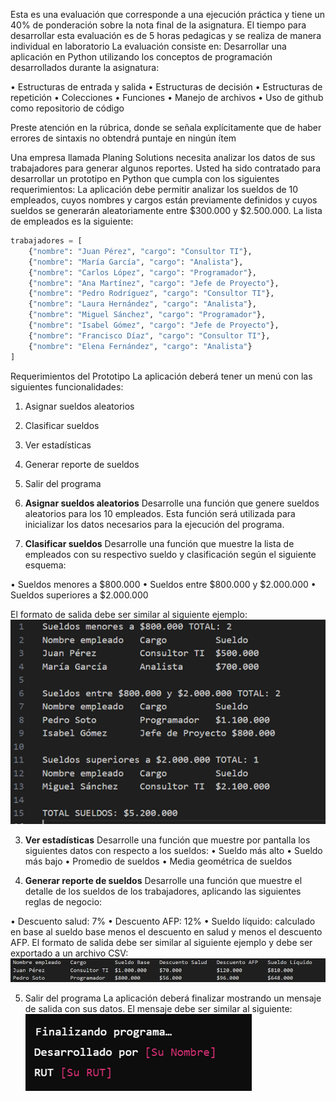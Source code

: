 Esta es una evaluación que corresponde a una ejecución práctica y tiene un 40% de ponderación sobre la nota final de la asignatura. El tiempo para desarrollar esta evaluación es de 5 horas pedagicas y se realiza de manera individual en laboratorio La evaluación consiste en: Desarrollar una aplicación en Python utilizando los conceptos de programación desarrollados durante la asignatura: 

•	Estructuras de entrada y salida 
•	Estructuras de decisión 
•	Estructuras de repetición 
•	Colecciones 
•	Funciones 
•	Manejo de archivos 
•	Uso de github como repositorio de código 

Preste atención en la rúbrica, donde se señala explícitamente que de haber errores de sintaxis no obtendrá puntaje en ningún ítem

Una empresa llamada Planing Solutions necesita analizar los datos de sus trabajadores para generar algunos reportes. Usted ha sido contratado para desarrollar un prototipo en Python que cumpla con los siguientes requerimientos:
La aplicación debe permitir analizar los sueldos de 10 empleados, cuyos nombres y cargos están previamente definidos y cuyos sueldos se generarán aleatoriamente entre $300.000 y $2.500.000. La lista de empleados es la siguiente:

```python
trabajadores = [
    {"nombre": "Juan Pérez", "cargo": "Consultor TI"},
    {"nombre": "María García", "cargo": "Analista"},
    {"nombre": "Carlos López", "cargo": "Programador"},
    {"nombre": "Ana Martínez", "cargo": "Jefe de Proyecto"},
    {"nombre": "Pedro Rodríguez", "cargo": "Consultor TI"},
    {"nombre": "Laura Hernández", "cargo": "Analista"},
    {"nombre": "Miguel Sánchez", "cargo": "Programador"},
    {"nombre": "Isabel Gómez", "cargo": "Jefe de Proyecto"},
    {"nombre": "Francisco Díaz", "cargo": "Consultor TI"},
    {"nombre": "Elena Fernández", "cargo": "Analista"}
]
```

Requerimientos del Prototipo
La aplicación deberá tener un menú con las siguientes funcionalidades:
1.	Asignar sueldos aleatorios
2.	Clasificar sueldos
3.	Ver estadísticas
4.	Generar reporte de sueldos
5.	Salir del programa

1. **Asignar sueldos aleatorios**
Desarrolle una función que genere sueldos aleatorios para los 10 empleados. Esta función será utilizada para inicializar los datos necesarios para la ejecución del programa.

2. **Clasificar sueldos**
Desarrolle una función que muestre la lista de empleados con su respectivo sueldo y clasificación según el siguiente esquema:

•	Sueldos menores a $800.000
•	Sueldos entre $800.000 y $2.000.000
•	Sueldos superiores a $2.000.000

El formato de salida debe ser similar al siguiente ejemplo:
![alt text](image.png)

3. **Ver estadísticas**
Desarrolle una función que muestre por pantalla los siguientes datos con respecto a los sueldos:
•	Sueldo más alto
•	Sueldo más bajo
•	Promedio de sueldos
•	Media geométrica de sueldos

4. **Generar reporte de sueldos**
Desarrolle una función que muestre el detalle de los sueldos de los trabajadores, aplicando las siguientes reglas de negocio:

•	Descuento salud: 7%
•	Descuento AFP: 12%
•	Sueldo líquido: calculado en base al sueldo base menos el descuento en salud y menos el descuento AFP.
El formato de salida debe ser similar al siguiente ejemplo y debe ser exportado a un archivo CSV:
![alt text](image-1.png)

5. Salir del programa
La aplicación deberá finalizar mostrando un mensaje de salida con sus datos. El mensaje debe ser similar al siguiente:
 ![alt text](image-2.png)
